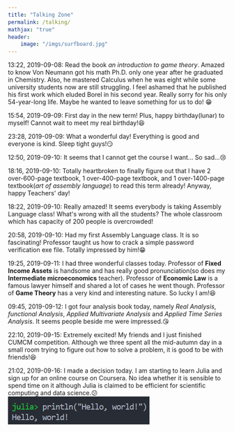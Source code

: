 ```yaml
---
title: "Talking Zone"
permalink: /talking/
mathjax: "true"
header:
    image: "/imgs/surfboard.jpg"
---
```


13:22, 2019-09-08: Read the book *an introduction to game theory*. Amazed to know Von Neumann got his math Ph.D. only one year after he graduated in Chemistry. Also, he mastered Calculus when he was eight while some university students now are still struggling. I feel ashamed that he published his first work which eluded Borel in his second year. Really sorry for his only 54-year-long life. Maybe he wanted to leave something for us to do! :grin:

15:54, 2019-09-09: First day in the new term! Plus, happy birthday(lunar) to myself! Cannot wait to meet my real birthday!:laughing:

23:28, 2019-09-09: What a wonderful day! Everything is good and everyone is kind. Sleep tight guys!:smirk:

12:50, 2019-09-10: It seems that I cannot get the course I want... So sad...:cry:

18:16, 2019-09-10: Totally heartbroken to finally figure out that I have 2 over-600-page textbook, 1 over-400-page textbook, and 1 over-1400-page textbook(*art of assembly language*) to read this term already! Anyway, happy Teachers' day!

18:22, 2019-09-10: Really amazed! It seems everybody is taking Assembly Language class! What's wrong with all the students? The whole classroom which has capacity of 200 people is overcrowded!

20:58, 2019-09-10: Had my first Assembly Language class. It is so fascinating! Professor taught us how to crack a simple password verification exe file. Totally impressed by him!:grin:

19:25, 2019-09-11: I had three wonderful classes today. Professor of **Fixed Income Assets** is handsome and has really good pronunciation(so does my **Intermediate microeconomics** teacher). Professor of **Economic Law** is a famous lawyer himself and shared a lot of cases he went though. Professor of **Game Theory** has a very kind and interesting nature. So lucky I am!:satisfied:

09:45, 2019-09-12: I got four analysis book today, namely *Real Analysis*, *functional Analysis*, *Applied Multivariate Analysis* and *Applied Time Series Analysis*. It seems people beside me were impressed.:kissing_heart:

22:10, 2019-09-15: Extremely excited! My friends and I just finished CUMCM competition. Although we three spent all the mid-autumn day in a small room trying to figure out how to solve a problem, it is good to be with friends!:laughing:

21:02, 2019-09-16: I made a decision today. I am starting to learn Julia and sign up for an online course on Coursera. No idea whether it is sensible to spend time on it although Julia is claimed to be efficient for scientific computing and data science.:confused:
![julia hello world](..\imgs\julia_hello_world.png)
